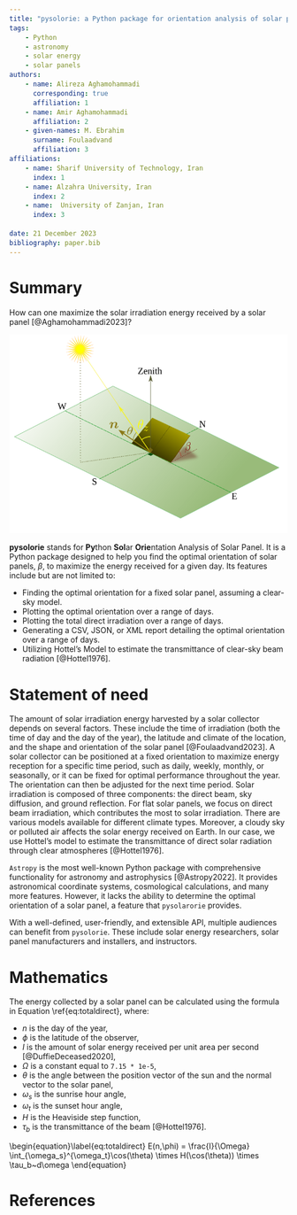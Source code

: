 ```yaml
---
title: "pysolorie: a Python package for orientation analysis of solar panels"
tags:
    - Python
    - astronomy
    - solar energy
    - solar panels
authors:
    - name: Alireza Aghamohammadi
      corresponding: true
      affiliation: 1
    - name: Amir Aghamohammadi
      affiliation: 2
    - given-names: M. Ebrahim
      surname: Foulaadvand
      affiliation: 3
affiliations:
    - name: Sharif University of Technology, Iran
      index: 1
    - name: Alzahra University, Iran
      index: 2
    - name:  University of Zanjan, Iran
      index: 3

date: 21 December 2023
bibliography: paper.bib
---
```


# Summary
How can one maximize the solar irradiation energy received by a solar panel [@Aghamohammadi2023]?

![Optimal orientation for solar panels.\label{fig:opt}](solarpanel.svg)

**pysolorie** stands for **Py**thon **Sol**ar **Orie**ntation Analysis of Solar Panel. It is a Python package designed to help you find the optimal orientation of solar panels, $\beta$, to maximize the energy received for a given day. Its features include but are not limited to:

- Finding the optimal orientation for a fixed solar panel, assuming a clear-sky model.
- Plotting the optimal orientation over a range of days.
- Plotting the total direct irradiation over a range of days.
- Generating a CSV, JSON, or XML report detailing the optimal orientation over a range of days.
- Utilizing Hottel’s Model to estimate the transmittance of clear-sky beam radiation [@Hottel1976].


# Statement of need
The amount of solar irradiation energy harvested by a solar collector depends on several factors. These include the time of irradiation (both the time of day and the day of the year), the latitude and climate of the location, and the shape and orientation of the solar panel [@Foulaadvand2023].
A solar collector can be positioned at a fixed orientation to maximize energy reception for a specific time period, such as daily, weekly, monthly, or seasonally, or it can be fixed for optimal performance throughout the year. The orientation can then be adjusted for the next time period.
Solar irradiation is composed of three components: the direct beam, sky diffusion, and ground reflection. For flat solar panels, we focus on direct beam irradiation, which contributes the most to solar irradiation. There are various models available for different climate types. Moreover, a cloudy sky or polluted air affects the solar energy received on Earth. In our case, we use Hottel’s model to estimate the transmittance of direct solar radiation through clear atmospheres [@Hottel1976].

`Astropy` is the most well-known Python package with comprehensive functionality for astronomy and astrophysics [@Astropy2022]. It provides astronomical coordinate systems, cosmological calculations, and many more features. However, it lacks the ability to determine the optimal orientation of a solar panel, a feature that `pysolarorie` provides.

With a well-defined, user-friendly, and extensible API, multiple audiences can benefit from `pysolorie`. These include solar energy researchers, solar panel manufacturers and installers, and instructors.

# Mathematics
The energy collected by a solar panel can be calculated using the formula in Equation \ref{eq:totaldirect}, where:

- $n$ is the day of the year,
- $\phi$ is the latitude of the observer,
- $I$ is the amount of solar energy received per unit area per second [@DuffieDeceased2020],
- $\Omega$ is a constant equal to `7.15 * 1e-5`,
- $\theta$ is the angle between the position vector of the sun and the normal vector to the solar panel,
- $\omega_s$ is the sunrise hour angle,
- $\omega_t$ is the sunset hour angle,
- $H$ is the Heaviside step function,
- $\tau_b$ is the transmittance of the beam [@Hottel1976].

\begin{equation}\label{eq:totaldirect}
E(n,\phi) = \frac{I}{\Omega} \int_{\omega_s}^{\omega_t}\cos(\theta) \times H(\cos(\theta)) \times \tau_b~d\omega
\end{equation}




# References
